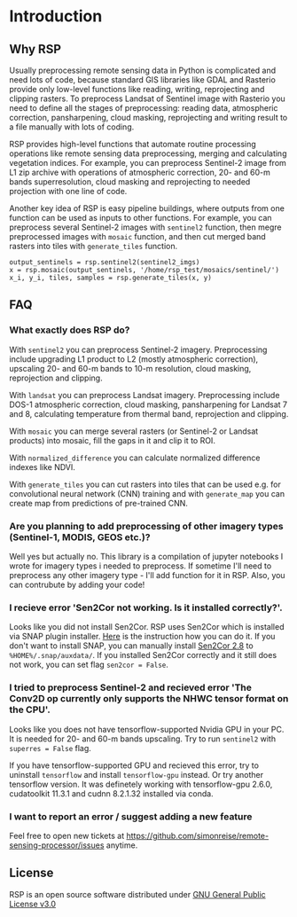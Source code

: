 # Introduction

## Why RSP

Usually preprocessing remote sensing data in Python is complicated and need lots of code, because standard GIS libraries like GDAL and Rasterio provide only low-level functions like reading, writing, reprojecting and clipping rasters. To preprocess Landsat of Sentinel image with Rasterio you need to define all the stages of preprocessing: reading data, atmospheric correction, pansharpening, cloud masking, reprojecting and writing result to a file manually with lots of coding.

RSP provides high-level functions that automate routine processing operations like remote sensing data preprocessing, merging and calculating vegetation indices. For example, you can preprocess Sentinel-2 image from L1 zip archive with operations of atmospheric correction, 20- and 60-m bands superresolution, cloud masking and reprojecting to needed projection with one line of code.

Another key idea of RSP is easy pipeline buildings, where outputs from one function can be used as inputs to other functions. For example, you can preprocess several Sentinel-2 images with ```sentinel2``` function, then megre preprocessed images with ```mosaic``` function, and then cut merged band rasters into tiles with ```generate_tiles``` function.
```
output_sentinels = rsp.sentinel2(sentinel2_imgs)
x = rsp.mosaic(output_sentinels, '/home/rsp_test/mosaics/sentinel/')
x_i, y_i, tiles, samples = rsp.generate_tiles(x, y)
```

## FAQ

### What exactly does RSP do?

With `sentinel2` you can preprocess Sentinel-2 imagery. Preprocessing include upgrading L1 product to L2 (mostly atmospheric correction), upscaling 20- and 60-m bands to 10-m resolution, cloud masking, reprojection and clipping.

With `landsat` you can preprocess Landsat imagery. Preprocessing include DOS-1 atmospheric correction, cloud masking, pansharpening for Landsat 7 and 8, calculating temperature from thermal band, reprojection and clipping.

With `mosaic` you can merge several rasters (or Sentinel-2 or Landsat products) into mosaic, fill the gaps in it and clip it to ROI.

With `normalized_difference` you can calculate normalized difference indexes like NDVI.

With `generate_tiles` you can cut rasters into tiles that can be used e.g. for convolutional neural network (CNN) training and with `generate_map` you can create map from predictions of pre-trained CNN.

### Are you planning to add preprocessing of other imagery types (Sentinel-1, MODIS, GEOS etc.)?

Well yes but actually no. This library is a compilation of jupyter notebooks I wrote for imagery types i needed to preprocess. If sometime I'll need to preprocess any other imagery type - I'll add function for it in RSP. Also, you can contrubute by adding your code!

### I recieve error 'Sen2Cor not working. Is it installed correctly?'.

Looks like you did not install Sen2Cor. RSP uses Sen2Cor which is installed via SNAP plugin installer. [Here](http://wiki.awf.forst.uni-goettingen.de/wiki/index.php/Installation_of_SNAP) is the instruction how you can do it. If you don't want to install SNAP, you can manually install [Sen2Cor 2.8](http://step.esa.int/main/snap-supported-plugins/sen2cor/sen2cor_v2-8/) to `%HOME%/.snap/auxdata/`. If you installed Sen2Cor correctly and it still does not work, you can set flag `sen2cor = False`.

### I tried to preprocess Sentinel-2 and recieved error 'The Conv2D op currently only supports the NHWC tensor format on the CPU'.

Looks like you does not have tensorflow-supported Nvidia GPU in your PC. It is needed for 20- and 60-m bands upscaling. Try to run `sentinel2` with `superres = False` flag.

If you have tensorflow-supported GPU and recieved this error, try to uninstall `tensorflow` and install `tensorflow-gpu` instead. Or try another tensorflow version. It was definetely working with tensorflow-gpu 2.6.0, cudatoolkit 11.3.1 and cudnn 8.2.1.32 installed via conda. 

### I want to report an error / suggest adding a new feature

Feel free to open new tickets at https://github.com/simonreise/remote-sensing-processor/issues anytime.

## License

RSP is an open source software distributed under [GNU General Public License v3.0](https://github.com/simonreise/remote-sensing-processor/blob/master/LICENSE)